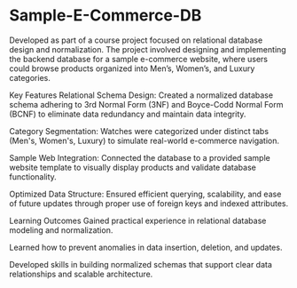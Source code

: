 # Sample-E-Commerce-DB
Developed as part of a course project focused on relational database design and normalization. The project involved designing and implementing the backend database for a sample e-commerce website, where users could browse products organized into Men’s, Women’s, and Luxury categories.

Key Features
  Relational Schema Design: Created a normalized database schema adhering to 3rd Normal Form (3NF) and Boyce-Codd Normal Form (BCNF) to eliminate data redundancy and maintain data integrity.

  Category Segmentation: Watches were categorized under distinct tabs (Men's, Women's, Luxury) to simulate real-world e-commerce navigation.

  Sample Web Integration: Connected the database to a provided sample website template to visually display products and validate database functionality.

  Optimized Data Structure: Ensured efficient querying, scalability, and ease of future updates through proper use of foreign keys and indexed attributes.

Learning Outcomes
  Gained practical experience in relational database modeling and normalization.

  Learned how to prevent anomalies in data insertion, deletion, and updates.

  Developed skills in building normalized schemas that support clear data relationships and scalable architecture.

